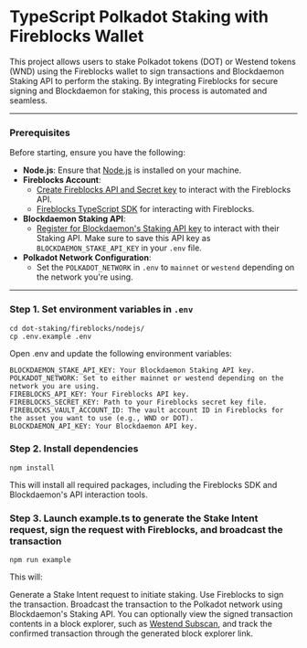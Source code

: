 # TypeScript Polkadot Staking with Fireblocks Wallet

This project allows users to stake Polkadot tokens (DOT) or Westend tokens (WND) using the Fireblocks wallet to sign transactions and Blockdaemon Staking API to perform the staking. By integrating Fireblocks for secure signing and Blockdaemon for staking, this process is automated and seamless.

---

### Prerequisites

Before starting, ensure you have the following:

- **Node.js**: Ensure that [Node.js](https://nodejs.org/en/download/package-manager) is installed on your machine.
- **Fireblocks Account**:
    - [Create Fireblocks API and Secret key](https://developers.fireblocks.com/docs/manage-api-keys) to interact with the Fireblocks API.
    - [Fireblocks TypeScript SDK](https://github.com/fireblocks/ts-sdk) for interacting with Fireblocks.
- **Blockdaemon Staking API**:
    - [Register for Blockdaemon's Staking API key](https://docs.blockdaemon.com/reference/get-started-staking-api#step-1-sign-up-for-an-api-key) to interact with their Staking API. Make sure to save this API key as `BLOCKDAEMON_STAKE_API_KEY` in your `.env` file.
- **Polkadot Network Configuration**:
    - Set the `POLKADOT_NETWORK` in `.env` to `mainnet` or `westend` depending on the network you're using.

---

### Step 1. Set environment variables in `.env`

```shell
cd dot-staking/fireblocks/nodejs/
cp .env.example .env
```

Open .env and update the following environment variables:
```shell
BLOCKDAEMON_STAKE_API_KEY: Your Blockdaemon Staking API key.
POLKADOT_NETWORK: Set to either mainnet or westend depending on the network you are using.
FIREBLOCKS_API_KEY: Your Fireblocks API key.
FIREBLOCKS_SECRET_KEY: Path to your Fireblocks secret key file.
FIREBLOCKS_VAULT_ACCOUNT_ID: The vault account ID in Fireblocks for the asset you want to use (e.g., WND or DOT).
BLOCKDAEMON_API_KEY: Your Blockdaemon API key.
```

### Step 2. Install dependencies

```shell
npm install
```
This will install all required packages, including the Fireblocks SDK and Blockdaemon's API interaction tools.

### Step 3. Launch example.ts to generate the Stake Intent request, sign the request with Fireblocks, and broadcast the transaction
```shell
npm run example
```

This will:

Generate a Stake Intent request to initiate staking.
Use Fireblocks to sign the transaction.
Broadcast the transaction to the Polkadot network using Blockdaemon's Staking API.
You can optionally view the signed transaction contents in a block explorer, such as [Westend Subscan](https://westend.subscan.io/), and track the confirmed transaction through the generated block explorer link.